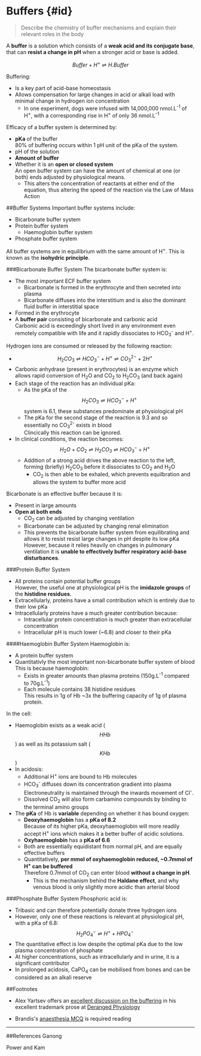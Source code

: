 # Buffers {#id}
> Describe the chemistry of buffer mechanisms and explain their relevant roles in the body

A **buffer** is a solution which consists of a **weak acid and its conjugate base**, that can **resist a change in pH** when a stronger acid or base is added.

$$ Buffer + H^+ ⇌ H.Buffer $$

Buffering:
* Is a key part of acid-base homeostasis
* Allows compensation for large changes in acid or alkali load with minimal change in hydrogen ion concentration  
  * In one experiment, dogs were infused with 14,000,000 nmol.L<sup>-1</sup> of H<sup>+</sup>, with a corresponding rise in H<sup>+</sup> of only 36 nmol.L<sup>-1</sup>

Efficacy of a buffer system is determined by:
* **pKa** of the buffer  
  80% of buffering occurs within 1 pH unit of the pKa of the system.
* pH of the solution
* **Amount of buffer**
* Whether it is an **open or closed system**  
  An open buffer system can have the amount of chemical at one (or both) ends adjusted by physiological means.
    * This alters the concentration of reactants at either end of the equation, thus altering the speed of the reaction via the Law of Mass Action

##Buffer Systems
Important buffer systems include:
* Bicarbonate buffer system
* Protein buffer system
    * Haemoglobin buffer system
* Phosphate buffer system

All buffer systems are in equilibrium with the same amount of H<sup>+</sup>. This is known as the **isohydric principle**.


###Bicarbonate Buffer System
The bicarbonate buffer system is:
* The most important ECF buffer system
  * Bicarbonate is formed in the erythrocyte and then secreted into plasma
  * Bicarbonate diffuses into the interstitium and is also the dominant fluid buffer in interstitial space
* Formed in the erythrocyte
* A **buffer pair** consisting of bicarbonate and carbonic acid  
Carbonic acid is exceedingly short lived in any environment even remotely compatible with life and it rapidly dissociates to HCO<sub>3</sub><sup>-</sup> and H<sup>+</sup>.

Hydrogen ions are consumed or released by the following reaction:
* $$H_2CO_3 ⇌H CO_3^- + H^+  ⇌  CO_3^{2-} + 2H^+$$
* Carbonic anhydrase (present in erythrocytes) is an enzyme which allows rapid conversion of H<sub>2</sub>O and CO<sub>2</sub> to H<sub>2</sub>CO<sub>3</sub> (and back again)
* Each stage of the reaction has an individual pKa:
  * As the pKa of the $$H_2CO_3 ⇌H CO_3^- + H^+ $$ system is 6.1, these substances predominate at physiological pH
  * The pKa for the second stage of the reaction is 9.3 and so essentially no CO<sub>3</sub><sup>2-</sup> exists in blood  
  Clincically this reaction can be ignored.
* In clinical conditions, the reaction becomes:  
$$ H_2O + CO_2 ⇌ H_2CO_3 ⇌H CO_3^- + H^+ $$
  * Addition of a strong acid drives the above reaction to the left, forming (briefly) H<sub>2</sub>CO<sub>3</sub> before it dissociates to CO<sub>2</sub> and H<sub>2</sub>O
    * CO<sub>2</sub> is then able to be exhaled, which prevents equilbration and allows the system to buffer more acid



Bicarbonate is an effective buffer because it is:
* Present in large amounts
* **Open at both ends**  
  * CO<sub>2</sub> can be adjusted by changing ventilation
  * Bicarbonate can be adjusted by changing renal elimination
  * This prevents the bicarbonate buffer system from equilibrating and allows it to resist resist large changes in pH despite its low pKa  
  However, because it relies heavily on changes in pulmonary ventilation it is **unable to effectively buffer respiratory acid-base disturbances**.


###Protein Buffer System
* All proteins contain potential buffer groups  
However, the useful one at physiological pH is the **imidazole groups** of the **histidine residues**.
* Extracellularly, proteins have a small contribution which is entirely due to their low pKa
* Intracellularly proteins have a much greater contribution because:
  * Intracellular protein concentration is much greater than extracellular concentration
  * Intracellular pH is much lower (~6.8) and closer to their pKa

####Haemoglobin Buffer System
Haemoglobin is:
* A protein buffer system
* Quantitativly the most important non-bicarbonate buffer system of blood  
This is because haemoglobin:
  * Exists in greater amounts than plasma proteins (150g.L<sup>-1</sup> compared to 70g.L<sup>-1</sup>)
  * Each molecule contains 38 histidine residues  
  This results in 1g of Hb ~3x the buffering capacity of 1g of plasma protein.

In the cell:
* Haemoglobin exists as a weak acid ($$HHb$$) as well as its potassium salt ($$KHb$$)
* In acidosis:
  * Additional H<sup>+</sup> ions are bound to Hb molecules
  * HCO<sub>3</sub><sup>-</sup> diffuses down its concentration gradient into plasma  
  Electroneutrality is maintained through the inwards movement of Cl<sup>-</sup>.
  * Dissolved CO<sub>2</sub> will also form carbamino compounds by binding to the terminal amino groups
* The **pKa** of Hb is **variable** depending on whether it has bound oxygen:
  * **Deoxyhaemoglobin** has a **pKa of 8.2**  
  Because of its higher pKa, deoxyhaemoglobin will more readily accept H<sup>+</sup> ions which makes it a better buffer of acidic solutions.
  * **Oxyhaemoglobin** has a **pKa of 6.6**
  * Both are essentially equidistant from normal pH, and are equally effective buffers
  * Quantitatively, **per mmol of oxyhaemoglobin reduced, ~0.7mmol of H<sup>+</sup> can be buffered**  
  Therefore 0.7mmol of CO<sub>2</sub> can enter blood **without a change in pH**.
    * This is the mechanism behind the **Haldane effect**, and why venous blood is only slightly more acidic than arterial blood

###Phosphate Buffer System
Phosphoric acid is:
* Tribasic and can therefore potentially donate three hydrogen ions
* However, only one of these reactions is relevant at physiological pH, with a pKa of 6.8:  
$$ H_2PO_4^- ⇌ H^+ + HPO_4^-$$
* The quantitative effect is low despite the optimal pKa due to the low plasma concentration of phosphate
* At higher concentrations, such as intracellularly and in urine, it is a significant contributor
* In prolonged acidosis, CaPO<sub>4</sub> can be mobilised from bones and can be considered as an alkali reserve

##Footnotes
* Alex Yartsev offers an [excellent discussion on the buffering](http://www.derangedphysiology.com/main/core-topics-intensive-care/acid-base-disturbances/Chapter%202.0.3/buffering-acute-respiratory-acid-base-disturbances
) in his excellent trademark prose at [Deranged Physiology](http://www.derangedphysiology.com)

* Brandis's [anaesthesia MCQ](http://www.anaesthesiamcq.com/AcidBaseBook/ab2_2.php) is required reading

---
##References
Ganong

Power and Kam